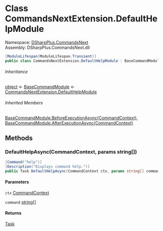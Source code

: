 # Class CommandsNextExtension.DefaultHelpModule

Namespace: [DSharpPlus.CommandsNext](DSharpPlus.CommandsNext.md)  
Assembly: DSharpPlus.CommandsNext.dll

```csharp
[ModuleLifespan(ModuleLifespan.Transient)]
public class CommandsNextExtension.DefaultHelpModule : BaseCommandModule
```

###### Inheritance

[object](https://learn.microsoft.com/dotnet/api/system.object) ← 
[BaseCommandModule](DSharpPlus.CommandsNext.BaseCommandModule.md) ← 
[CommandsNextExtension.DefaultHelpModule](DSharpPlus.CommandsNext.CommandsNextExtension.DefaultHelpModule.md)

###### Inherited Members

[BaseCommandModule.BeforeExecutionAsync\(CommandContext\)](DSharpPlus.CommandsNext.BaseCommandModule.md\#DSharpPlus\_CommandsNext\_BaseCommandModule\_BeforeExecutionAsync\_DSharpPlus\_CommandsNext\_CommandContext\_), 
[BaseCommandModule.AfterExecutionAsync\(CommandContext\)](DSharpPlus.CommandsNext.BaseCommandModule.md\#DSharpPlus\_CommandsNext\_BaseCommandModule\_AfterExecutionAsync\_DSharpPlus\_CommandsNext\_CommandContext\_)

## Methods

### <a id="DSharpPlus_CommandsNext_CommandsNextExtension_DefaultHelpModule_DefaultHelpAsync_DSharpPlus_CommandsNext_CommandContext_System_String___"></a>DefaultHelpAsync\(CommandContext, params string\[\]\)

```csharp
[Command("help")]
[Description("Displays command help.")]
public Task DefaultHelpAsync(CommandContext ctx, params string[] command)
```

#### Parameters

`ctx` [CommandContext](DSharpPlus.CommandsNext.CommandContext.md)

`command` [string](https://learn.microsoft.com/dotnet/api/system.string)\[\]

#### Returns

[Task](https://learn.microsoft.com/dotnet/api/system.threading.tasks.task)

